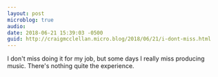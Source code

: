 ```yaml
---
layout: post
microblog: true
audio: 
date: 2018-06-21 15:39:03 -0500
guid: http://craigmcclellan.micro.blog/2018/06/21/i-dont-miss.html
---
```

I don't miss doing it for my job, but some days I really miss producing music. There's nothing quite the experience.
